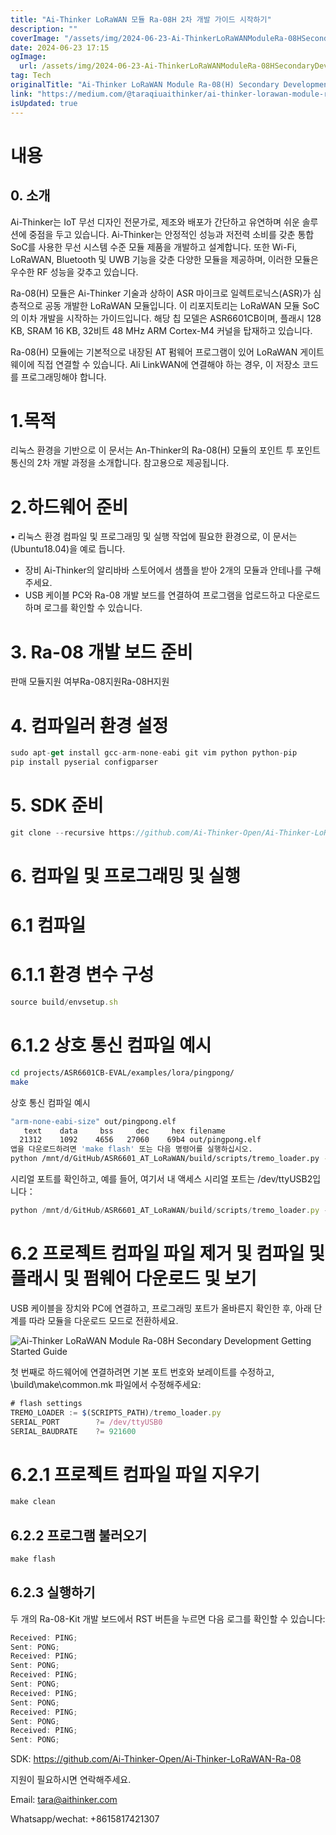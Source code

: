 ```yaml
---
title: "Ai-Thinker LoRaWAN 모듈 Ra-08H 2차 개발 가이드 시작하기"
description: ""
coverImage: "/assets/img/2024-06-23-Ai-ThinkerLoRaWANModuleRa-08HSecondaryDevelopmentGettingStartedGuide_0.png"
date: 2024-06-23 17:15
ogImage:
  url: /assets/img/2024-06-23-Ai-ThinkerLoRaWANModuleRa-08HSecondaryDevelopmentGettingStartedGuide_0.png
tag: Tech
originalTitle: "Ai-Thinker LoRaWAN Module Ra-08(H) Secondary Development Getting Started Guide"
link: "https://medium.com/@taraqiuaithinker/ai-thinker-lorawan-module-ra-08-h-secondary-development-getting-started-guide-3d3fbf9b43bb"
isUpdated: true
---
```


# 내용

## 0. 소개

Ai-Thinker는 IoT 무선 디자인 전문가로, 제조와 배포가 간단하고 유연하며 쉬운 솔루션에 중점을 두고 있습니다. Ai-Thinker는 안정적인 성능과 저전력 소비를 갖춘 통합 SoC를 사용한 무선 시스템 수준 모듈 제품을 개발하고 설계합니다. 또한 Wi-Fi, LoRaWAN, Bluetooth 및 UWB 기능을 갖춘 다양한 모듈을 제공하며, 이러한 모듈은 우수한 RF 성능을 갖추고 있습니다.

Ra-08(H) 모듈은 Ai-Thinker 기술과 상하이 ASR 마이크로 일렉트로닉스(ASR)가 심층적으로 공동 개발한 LoRaWAN 모듈입니다. 이 리포지토리는 LoRaWAN 모듈 SoC의 이차 개발을 시작하는 가이드입니다. 해당 칩 모델은 ASR6601CB이며, 플래시 128 KB, SRAM 16 KB, 32비트 48 MHz ARM Cortex-M4 커널을 탑재하고 있습니다.

<!-- cozy-coder - 수평 -->

<ins class="adsbygoogle"
     style="display:block"
     data-ad-client="ca-pub-4877378276818686"
     data-ad-slot="1107185301"
     data-ad-format="auto"
     data-full-width-responsive="true"></ins>

<script>
     (adsbygoogle = window.adsbygoogle || []).push({});
</script>

Ra-08(H) 모듈에는 기본적으로 내장된 AT 펌웨어 프로그램이 있어 LoRaWAN 게이트웨이에 직접 연결할 수 있습니다. Ali LinkWAN에 연결해야 하는 경우, 이 저장소 코드를 프로그래밍해야 합니다.

# 1.목적

리눅스 환경을 기반으로 이 문서는 An-Thinker의 Ra-08(H) 모듈의 포인트 투 포인트 통신의 2차 개발 과정을 소개합니다. 참고용으로 제공됩니다.

# 2.하드웨어 준비

<!-- cozy-coder - 수평 -->

<ins class="adsbygoogle"
     style="display:block"
     data-ad-client="ca-pub-4877378276818686"
     data-ad-slot="1107185301"
     data-ad-format="auto"
     data-full-width-responsive="true"></ins>

<script>
     (adsbygoogle = window.adsbygoogle || []).push({});
</script>

• 리눅스 환경
컴파일 및 프로그래밍 및 실행 작업에 필요한 환경으로, 이 문서는 (Ubuntu18.04)을 예로 듭니다.

- 장비
  Ai-Thinker의 알리바바 스토어에서 샘플을 받아 2개의 모듈과 안테나를 구해주세요.
- USB 케이블
  PC와 Ra-08 개발 보드를 연결하여 프로그램을 업로드하고 다운로드하며 로그를 확인할 수 있습니다.

# 3. Ra-08 개발 보드 준비

판매 모듈지원 여부Ra-08지원Ra-08H지원

<!-- cozy-coder - 수평 -->

<ins class="adsbygoogle"
     style="display:block"
     data-ad-client="ca-pub-4877378276818686"
     data-ad-slot="1107185301"
     data-ad-format="auto"
     data-full-width-responsive="true"></ins>

<script>
     (adsbygoogle = window.adsbygoogle || []).push({});
</script>

# 4. 컴파일러 환경 설정

```js
sudo apt-get install gcc-arm-none-eabi git vim python python-pip
pip install pyserial configparser
```

# 5. SDK 준비

```js
git clone --recursive https://github.com/Ai-Thinker-Open/Ai-Thinker-LoRaWAN-Ra-08.git
```

<!-- cozy-coder - 수평 -->

<ins class="adsbygoogle"
     style="display:block"
     data-ad-client="ca-pub-4877378276818686"
     data-ad-slot="1107185301"
     data-ad-format="auto"
     data-full-width-responsive="true"></ins>

<script>
     (adsbygoogle = window.adsbygoogle || []).push({});
</script>

# 6. 컴파일 및 프로그래밍 및 실행

# 6.1 컴파일

# 6.1.1 환경 변수 구성

```js
source build/envsetup.sh
```

<!-- cozy-coder - 수평 -->

<ins class="adsbygoogle"
     style="display:block"
     data-ad-client="ca-pub-4877378276818686"
     data-ad-slot="1107185301"
     data-ad-format="auto"
     data-full-width-responsive="true"></ins>

<script>
     (adsbygoogle = window.adsbygoogle || []).push({});
</script>

# 6.1.2 상호 통신 컴파일 예시

```bash
cd projects/ASR6601CB-EVAL/examples/lora/pingpong/
make
```

상호 통신 컴파일 예시

```bash
"arm-none-eabi-size" out/pingpong.elf
   text    data     bss     dec     hex filename
  21312    1092    4656   27060    69b4 out/pingpong.elf
앱을 다운로드하려면 'make flash' 또는 다음 명령어를 실행하십시오.
python /mnt/d/GitHub/ASR6601_AT_LoRaWAN/build/scripts/tremo_loader.py -p /dev/ttyUSB0 -b 921600 flash 0x08000000 out/pingpong.bin
```

<!-- cozy-coder - 수평 -->

<ins class="adsbygoogle"
     style="display:block"
     data-ad-client="ca-pub-4877378276818686"
     data-ad-slot="1107185301"
     data-ad-format="auto"
     data-full-width-responsive="true"></ins>

<script>
     (adsbygoogle = window.adsbygoogle || []).push({});
</script>

시리얼 포트를 확인하고, 예를 들어, 여기서 내 액세스 시리얼 포트는 /dev/ttyUSB2입니다：

```js
python /mnt/d/GitHub/ASR6601_AT_LoRaWAN/build/scripts/tremo_loader.py -p /dev/ttyUSB2 -b 921600 flash 0x08000000 out/pingpong.bin
```

# 6.2 프로젝트 컴파일 파일 제거 및 컴파일 및 플래시 및 펌웨어 다운로드 및 보기

USB 케이블을 장치와 PC에 연결하고, 프로그래밍 포트가 올바른지 확인한 후, 아래 단계를 따라 모듈을 다운로드 모드로 전환하세요.

<!-- cozy-coder - 수평 -->

<ins class="adsbygoogle"
     style="display:block"
     data-ad-client="ca-pub-4877378276818686"
     data-ad-slot="1107185301"
     data-ad-format="auto"
     data-full-width-responsive="true"></ins>

<script>
     (adsbygoogle = window.adsbygoogle || []).push({});
</script>

![Ai-Thinker LoRaWAN Module Ra-08H Secondary Development Getting Started Guide](/assets/img/2024-06-23-Ai-ThinkerLoRaWANModuleRa-08HSecondaryDevelopmentGettingStartedGuide_0.png)

첫 번째로 하드웨어에 연결하려면 기본 포트 번호와 보레이트를 수정하고, \build\make\common.mk 파일에서 수정해주세요:

```js
# flash settings
TREMO_LOADER := $(SCRIPTS_PATH)/tremo_loader.py
SERIAL_PORT        ?= /dev/ttyUSB0
SERIAL_BAUDRATE    ?= 921600
```

# 6.2.1 프로젝트 컴파일 파일 지우기

<!-- cozy-coder - 수평 -->

<ins class="adsbygoogle"
     style="display:block"
     data-ad-client="ca-pub-4877378276818686"
     data-ad-slot="1107185301"
     data-ad-format="auto"
     data-full-width-responsive="true"></ins>

<script>
     (adsbygoogle = window.adsbygoogle || []).push({});
</script>

```js
make clean
```

## 6.2.2 프로그램 불러오기

```js
make flash
```

## 6.2.3 실행하기

<!-- cozy-coder - 수평 -->

<ins class="adsbygoogle"
     style="display:block"
     data-ad-client="ca-pub-4877378276818686"
     data-ad-slot="1107185301"
     data-ad-format="auto"
     data-full-width-responsive="true"></ins>

<script>
     (adsbygoogle = window.adsbygoogle || []).push({});
</script>

두 개의 Ra-08-Kit 개발 보드에서 RST 버튼을 누르면 다음 로그를 확인할 수 있습니다:

```js
Received: PING;
Sent: PONG;
Received: PING;
Sent: PONG;
Received: PING;
Sent: PONG;
Received: PING;
Sent: PONG;
Received: PING;
Sent: PONG;
Received: PING;
Sent: PONG;
```

SDK: https://github.com/Ai-Thinker-Open/Ai-Thinker-LoRaWAN-Ra-08

지원이 필요하시면 연락해주세요.

<!-- cozy-coder - 수평 -->

<ins class="adsbygoogle"
     style="display:block"
     data-ad-client="ca-pub-4877378276818686"
     data-ad-slot="1107185301"
     data-ad-format="auto"
     data-full-width-responsive="true"></ins>

<script>
     (adsbygoogle = window.adsbygoogle || []).push({});
</script>

Email: tara@aithinker.com

Whatsapp/wechat: +8615817421307
